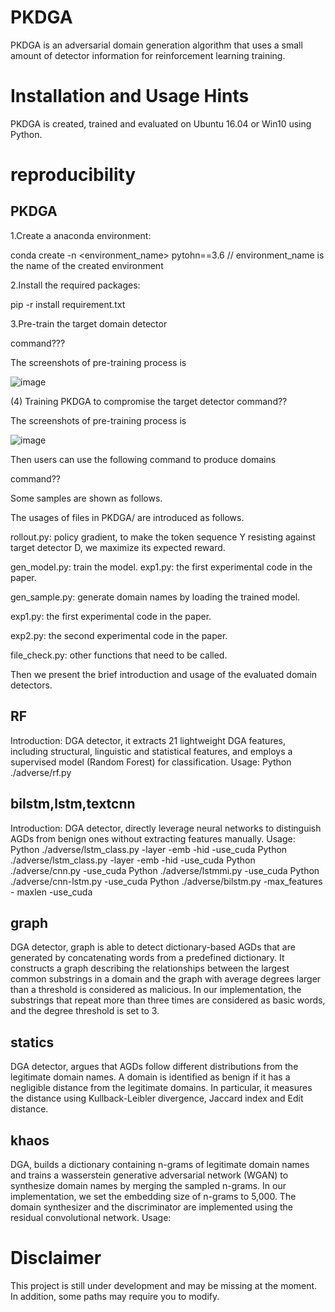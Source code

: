 # PKDGA
PKDGA is an adversarial domain generation algorithm that uses a small amount of detector information for reinforcement learning training.

# Installation and Usage Hints
PKDGA is created, trained and evaluated on Ubuntu 16.04 or Win10 using Python.

# reproducibility
## PKDGA
1.Create a anaconda environment:

conda create -n <environment_name> pytohn==3.6 // environment_name is the name of the created environment

2.Install the required packages:

pip -r install requirement.txt

3.Pre-train the target domain detector

command???

The screenshots of pre-training process is

![image](https://github.com/abcdefdf/PKDGA/assets/98793069/6c389df8-cc9c-4b81-b755-4f007cd2863b)

(4) Training PKDGA to compromise the target detector
command??

The screenshots of pre-training process is

![image](https://github.com/abcdefdf/PKDGA/assets/98793069/f00f3f3f-f3ed-4314-a7bd-72969678a1ba)

Then users can use the following command to produce domains

command??

Some samples are shown as follows.

The usages of files in PKDGA/ are introduced as follows. 

rollout.py: policy gradient, to make the token sequence Y resisting against target detector D, we maximize its expected reward.  

gen_model.py: train the model.  exp1.py: the first experimental code in the paper.  

gen_sample.py: generate domain names by loading the trained model.  

exp1.py: the first experimental code in the paper.  

exp2.py: the second experimental code in the paper.  

file_check.py: other functions that need to be called.


Then we present the brief introduction and usage of the evaluated domain detectors.
## RF
Introduction: DGA detector, it extracts 21 lightweight DGA features, including structural, linguistic and statistical features, and employs a supervised model (Random Forest) for classification.
Usage: Python ./adverse/rf.py

## bilstm,lstm,textcnn
Introduction: DGA detector, directly leverage neural networks to distinguish AGDs from benign ones without extracting features manually.
Usage: Python ./adverse/lstm_class.py -layer -emb -hid -use_cuda
Python ./adverse/lstm_class.py -layer -emb -hid -use_cuda
Python ./adverse/cnn.py  -use_cuda
Python ./adverse/lstmmi.py  -use_cuda
Python ./adverse/cnn-lstm.py  -use_cuda
Python ./adverse/bilstm.py -max_features - maxlen -use_cuda
## graph
DGA detector, graph is able to detect dictionary-based AGDs that are generated by concatenating words from a predefined dictionary. It constructs a graph describing the relationships between the largest common substrings in a domain and the graph with average degrees larger than a threshold is considered as malicious. In our implementation, the substrings that repeat more than three times are considered as basic words, and the degree threshold is set to 3.
## statics
DGA detector, argues that AGDs follow different distributions from the legitimate domain names. A domain is identified as benign if it has a negligible distance from the legitimate domains. In particular, it measures the distance using Kullback-Leibler divergence, Jaccard index and Edit distance.
## khaos
DGA, builds a dictionary containing n-grams of legitimate domain names and trains a wasserstein generative adversarial network (WGAN) to synthesize domain names by merging the sampled n-grams. In our implementation, we set the embedding size of n-grams to 5,000. The domain synthesizer and the discriminator are implemented using the residual convolutional network.
Usage:

# Disclaimer
This project is still under development and may be missing at the moment. In addition, some paths may require you to modify.
